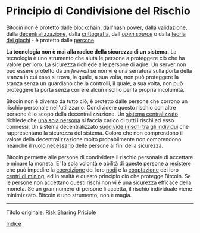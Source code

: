 # Principio di Condivisione del Rischio


Bitcoin non è protetto dalle [blockchain](https://it.wikipedia.org/wiki/Blockchain), dall'[hash power](ch101-glossary.md#hash-power), dalla [validazione](ch101-glossary.md#validazione), dalla [decentralizzazione](ch101-glossary.md#centralizzazione), dalla [crittografia](https://it.wikipedia.org/wiki/Crittografia), dall'[_open source_](https://it.wikipedia.org/wiki/Free_and_Open_Source_Software) o dalla [teoria dei giochi](ch067-prisoners-dilemma-fallacy.md) - è protetto dalle [persone](ch101-glossary.md#persona).

**La tecnologia non è mai alla radice della sicurezza di un sistema.** La tecnologia è uno strumento che aiuta le persone a proteggere ciò che ha valore per loro. La sicurezza richiede alle persone di agire. Un server non può essere protetto da un _firewall_ se non vi è una serratura sulla porta della stanza in cui esso si trova, la quale, a sua volta, non può proteggere la stanza senza un guardiano che la controlli, il quale, a sua volta, non può proteggere la porta senza correre alcun rischio per la propria incolumità.

Bitcoin non è diverso da tutto ciò, è protetto dalle persone che corrono un rischio personale nell'utilizzarlo. Condividere questo rischio con altre persone è lo scopo della decentralizzazione. Un [sistema centralizzato](https://en.wikipedia.org/wiki/Liberty_Reserve) richiede che [una sola persona](https://it.wikipedia.org/wiki/Ross_Ulbricht) si faccia carico di tutti i rischi ad esso connessi. Un sistema decentralizzato [suddivide i rischi tra gli individui](https://it.wikipedia.org/wiki/BitTorrent) che rappresentano la sicurezza del sistema. Coloro che non comprendono il valore della decentralizzazione molto probabilmente non comprendono neanche il [ruolo necessario](https://www.theatlantic.com/magazine/archive/2017/09/big-in-venezuela/534177) delle persone ai fini della sicurezza.

Bitcoin permette alle persone di condividere il rischio personale di accettare e minare la moneta. E' la sola volontà e abilità di queste persone a [resistere](ch004-axiom-of-resistance.md) che può impedire la [coercizione](ch101-glossary.md#coercizione) dei loro [nodi](ch101-glossary.md#nodo) e la [cooptazione](ch101-glossary.md#cooptazione-co-option) dei loro [centri di mining](ch101-glossary.md#centro-di-mining-mine), ed in realtà è questo principio ciò che protegge Bitcoin. Se le persone non accettano questi rischi non vi è una sicurezza efficace della moneta. Se un gran numero di persone li accetta, il rischio individuale viene minimizzato. Bitcoin è uno strumento, non è magia.

---

Titolo originale: [Risk Sharing Priciple](https://github.com/libbitcoin/libbitcoin-system/wiki/Risk-Sharing-Principle)

[Indice](/README.md)


